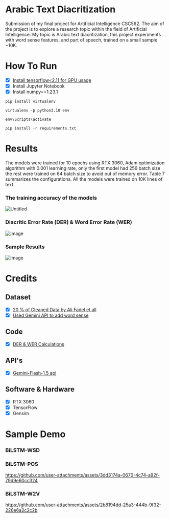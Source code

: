 # Arabic Text Diacritization
Submission of my final project for Artificial Intelligence CSC562. The aim of the project is to explore a research topic within the field of Artificial Intelligence.
My topic is Arabic text diacritization, this project experiments with word sense features, and part of speech, trained on a small sample ~10K.

# How To Run
- [X] [Install tensorflow<2.11 for GPU usage](https://www.tensorflow.org/install/pip#windows-native_1) 
- [X] Install Jupyter Notebook
- [X] Install numpy==1.23.1
``` 
pip install virtualenv
```
```
virtualenv -p python3.10 env
```
```
env\Scripts\activate
```
```
pip install -r requirements.txt
```


# Results
The models were trained for 10 epochs using RTX 3060, Adam optimization algorithm with 0.001 learning rate, only the first model had 256 batch size the rest were trained on 64 batch size to avoid out of memory error. Table 7 summarizes the configurations. All the models were trained on 10K lines of text.
### The training accuracy of the models 
![Untitled](https://github.com/user-attachments/assets/b7ab482e-fb63-47f6-97d8-1961ee627693)


### Diacritic Error Rate (DER) & Word Error Rate (WER)

![image](https://github.com/user-attachments/assets/5374d01e-c112-4db9-a3f6-4dea6fc3a3a1)

### Sample Results
![image](https://github.com/user-attachments/assets/35909d08-ab8c-4e7d-a25b-a8a27a460fc7)

# Credits
## Dataset
- [X] [20 % of Cleaned Data by Ali Fadel et all](https://github.com/AliOsm/arabic-text-diacritization/tree/master/dataset)
- [X] [Used Gemini API to add word sense](https://github.com/NinaM31/Arabic-Text-Diacritization/tree/master/Dataset)

## Code
- [X] [DER & WER Calculations](https://github.com/AliOsm/arabic-text-diacritization/blob/master/helpers/diacritization_stat.py)
  
## API's
- [X] [Gemini-Flash-1.5 api](https://ai.google.dev/pricing#1_5flash)
      
## Software & Hardware
- [X] RTX 3060
- [X] TensorFlow
- [X] Gensim

# Sample Demo

### BiLSTM-WSD



### BiLSTM-POS

https://github.com/user-attachments/assets/3dd3174a-0670-4c74-a92f-79d9e60cc324

### BiLSTM-W2V

https://github.com/user-attachments/assets/2b8194dd-25a3-444b-9f32-226e6a2c2c2b




